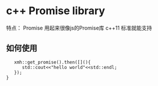 # c++ Promise library
特点：
Promise 用起来很像js的Promise库
c++11 标准就能支持
## 如何使用

````int main(){
   xmh::get_promise().then([](){
      std::cout<<"hello world"<<std::endl;
   });
}
````
